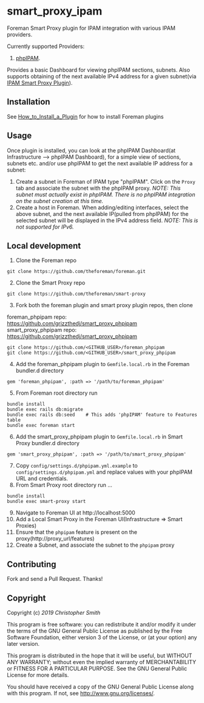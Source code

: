 # smart_proxy_ipam

Foreman Smart Proxy plugin for IPAM integration with various IPAM providers.

Currently supported Providers: 
1. [phpIPAM](https://phpipam.net/). 

Provides a basic Dashboard for viewing phpIPAM sections, subnets. Also supports obtaining of the next available IPv4 address for a given subnet(via [IPAM Smart Proxy Plugin](https://github.com/grizzthedj/smart_proxy_ipam)).


## Installation

See [How_to_Install_a_Plugin](http://projects.theforeman.org/projects/foreman/wiki/How_to_Install_a_Plugin)
for how to install Foreman plugins

## Usage

Once plugin is installed, you can look at the phpIPAM Dashboard(at Infrastructure --> phpIPAM Dashboard), for a simple view of sections, subnets etc. and/or use phpIPAM to get the next available IP address for a subnet:

1. Create a subnet in Foreman of IPAM type "phpIPAM". Click on the `Proxy` tab and associate the subnet with the phpIPAM proxy. _NOTE: This subnet must actually exist in phpIPAM. There is no phpIPAM integration on the subnet creation at this time._
2. Create a host in Foreman. When adding/editing interfaces, select the above subnet, and the next available IP(pulled from phpIPAM) for the selected subnet will be displayed in the IPv4 address field. _NOTE: This is not supported for IPv6._

## Local development

1. Clone the Foreman repo 
```
git clone https://github.com/theforeman/foreman.git
```
2. Clone the Smart Proxy repo
```
git clone https://github.com/theforeman/smart-proxy
```
3. Fork both the foreman plugin and smart proxy plugin repos, then clone

foreman_phpipam repo: https://github.com/grizzthedj/smart_proxy_phpipam  
smart_proxy_phpipam repo: https://github.com/grizzthedj/smart_proxy_phpipam

```
git clone https://github.com/<GITHUB_USER>/foreman_phpipam
git clone https://github.com/<GITHUB_USER>/smart_proxy_phpipam
```
4. Add the foreman_phpipam plugin to `Gemfile.local.rb` in the Foreman bundler.d directory
```
gem 'foreman_phpipam', :path => '/path/to/foreman_phpipam'
```
5. From Foreman root directory run 
```
bundle install
bundle exec rails db:migrate
bundle exec rails db:seed    # This adds 'phpIPAM' feature to Features table
bundle exec foreman start
```
6. Add the smart_proxy_phpipam plugin to `Gemfile.local.rb` in Smart Proxy bundler.d directory
```
gem 'smart_proxy_phpipam', :path => '/path/to/smart_proxy_phpipam'
```
7. Copy `config/settings.d/phpipam.yml.example` to `config/settings.d/phpipam.yml` and replace values with your phpIPAM URL and credentials.
8. From Smart Proxy root directory run ... 
```
bundle install
bundle exec smart-proxy start
```
9. Navigate to Foreman UI at http://localhost:5000
10. Add a Local Smart Proxy in the Foreman UI(Infrastructure => Smart Proxies)
11. Ensure that the `phpipam` feature is present on the proxy(http://proxy_url/features)
12. Create a Subnet, and associate the subnet to the `phpipam` proxy
 
## Contributing

Fork and send a Pull Request. Thanks!

## Copyright

Copyright (c) *2019* *Christopher Smith*

This program is free software: you can redistribute it and/or modify
it under the terms of the GNU General Public License as published by
the Free Software Foundation, either version 3 of the License, or
(at your option) any later version.

This program is distributed in the hope that it will be useful,
but WITHOUT ANY WARRANTY; without even the implied warranty of
MERCHANTABILITY or FITNESS FOR A PARTICULAR PURPOSE.  See the
GNU General Public License for more details.

You should have received a copy of the GNU General Public License
along with this program.  If not, see <http://www.gnu.org/licenses/>.
